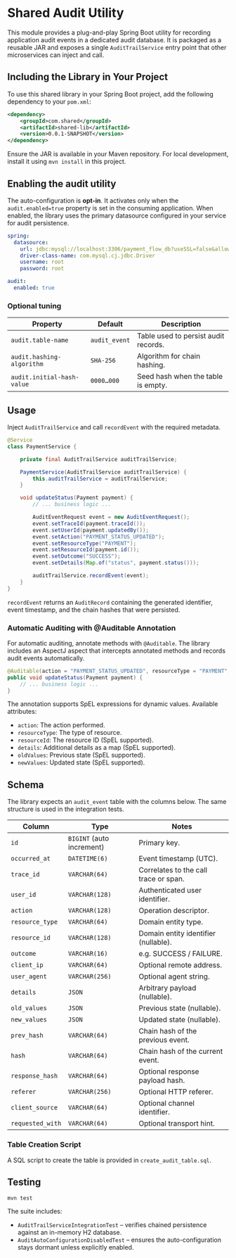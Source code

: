 # Shared Audit Utility

This module provides a plug-and-play Spring Boot utility for recording application audit events in a dedicated audit database. It is packaged as a reusable JAR and exposes a single `AuditTrailService` entry point that other microservices can inject and call.

## Including the Library in Your Project

To use this shared library in your Spring Boot project, add the following dependency to your `pom.xml`:

```xml
<dependency>
    <groupId>com.shared</groupId>
    <artifactId>shared-lib</artifactId>
    <version>0.0.1-SNAPSHOT</version>
</dependency>
```

Ensure the JAR is available in your Maven repository. For local development, install it using `mvn install` in this project.

## Enabling the audit utility

The auto-configuration is **opt-in**. It activates only when the `audit.enabled=true` property is set in the consuming application. When enabled, the library uses the primary datasource configured in your service for audit persistence.

```yaml
spring:
  datasource:
    url: jdbc:mysql://localhost:3306/payment_flow_db?useSSL=false&allowPublicKeyRetrieval=true&serverTimezone=UTC
    driver-class-name: com.mysql.cj.jdbc.Driver
    username: root
    password: root

audit:
  enabled: true
```

### Optional tuning

| Property | Default | Description |
| --- | --- | --- |
| `audit.table-name` | `audit_event` | Table used to persist audit records. |
| `audit.hashing-algorithm` | `SHA-256` | Algorithm for chain hashing. |
| `audit.initial-hash-value` | `0000…000` | Seed hash when the table is empty. |

## Usage

Inject `AuditTrailService` and call `recordEvent` with the required metadata.

```java
@Service
class PaymentService {

    private final AuditTrailService auditTrailService;

    PaymentService(AuditTrailService auditTrailService) {
        this.auditTrailService = auditTrailService;
    }

    void updateStatus(Payment payment) {
        // ... business logic ...

        AuditEventRequest event = new AuditEventRequest();
        event.setTraceId(payment.traceId());
        event.setUserId(payment.updatedBy());
        event.setAction("PAYMENT_STATUS_UPDATED");
        event.setResourceType("PAYMENT");
        event.setResourceId(payment.id());
        event.setOutcome("SUCCESS");
        event.setDetails(Map.of("status", payment.status()));

        auditTrailService.recordEvent(event);
    }
}
```

`recordEvent` returns an `AuditRecord` containing the generated identifier, event timestamp, and the chain hashes that were persisted.

### Automatic Auditing with @Auditable Annotation

For automatic auditing, annotate methods with `@Auditable`. The library includes an AspectJ aspect that intercepts annotated methods and records audit events automatically.

```java
@Auditable(action = "PAYMENT_STATUS_UPDATED", resourceType = "PAYMENT", resourceId = "#payment.id", details = "{'status': #payment.status()}")
public void updateStatus(Payment payment) {
    // ... business logic ...
}
```

The annotation supports SpEL expressions for dynamic values. Available attributes:

- `action`: The action performed.
- `resourceType`: The type of resource.
- `resourceId`: The resource ID (SpEL supported).
- `details`: Additional details as a map (SpEL supported).
- `oldValues`: Previous state (SpEL supported).
- `newValues`: Updated state (SpEL supported).

## Schema

The library expects an `audit_event` table with the columns below. The same structure is used in the integration tests.

| Column | Type | Notes |
| --- | --- | --- |
| `id` | `BIGINT` (auto increment) | Primary key. |
| `occurred_at` | `DATETIME(6)` | Event timestamp (UTC). |
| `trace_id` | `VARCHAR(64)` | Correlates to the call trace or span. |
| `user_id` | `VARCHAR(128)` | Authenticated user identifier. |
| `action` | `VARCHAR(128)` | Operation descriptor. |
| `resource_type` | `VARCHAR(64)` | Domain entity type. |
| `resource_id` | `VARCHAR(128)` | Domain entity identifier (nullable). |
| `outcome` | `VARCHAR(16)` | e.g. SUCCESS / FAILURE. |
| `client_ip` | `VARCHAR(64)` | Optional remote address. |
| `user_agent` | `VARCHAR(256)` | Optional agent string. |
| `details` | `JSON` | Arbitrary payload (nullable). |
| `old_values` | `JSON` | Previous state (nullable). |
| `new_values` | `JSON` | Updated state (nullable). |
| `prev_hash` | `VARCHAR(64)` | Chain hash of the previous event. |
| `hash` | `VARCHAR(64)` | Chain hash of the current event. |
| `response_hash` | `VARCHAR(64)` | Optional response payload hash. |
| `referer` | `VARCHAR(256)` | Optional HTTP referer. |
| `client_source` | `VARCHAR(64)` | Optional channel identifier. |
| `requested_with` | `VARCHAR(64)` | Optional transport hint. |

### Table Creation Script

A SQL script to create the table is provided in `create_audit_table.sql`.

## Testing

`mvn test`

The suite includes:

- `AuditTrailServiceIntegrationTest` – verifies chained persistence against an in-memory H2 database.
- `AuditAutoConfigurationDisabledTest` – ensures the auto-configuration stays dormant unless explicitly enabled.
